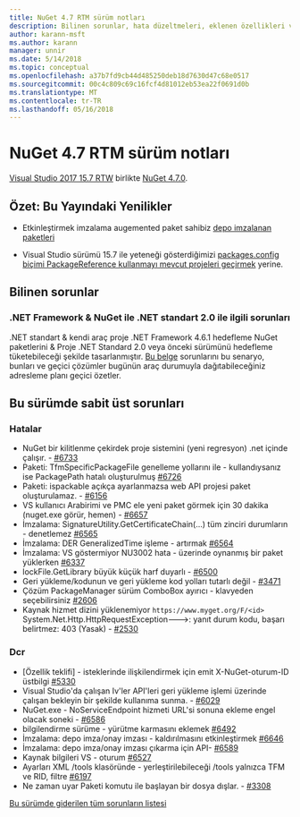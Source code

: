 ```yaml
---
title: NuGet 4.7 RTM sürüm notları
description: Bilinen sorunlar, hata düzeltmeleri, eklenen özellikleri ve dcr NuGet 4.7.0 dahil etmek için sürüm notları.
author: karann-msft
ms.author: karann
manager: unnir
ms.date: 5/14/2018
ms.topic: conceptual
ms.openlocfilehash: a37b7fd9cb44d485250deb18d7630d47c68e0517
ms.sourcegitcommit: 00c4c809c69c16fcf4d81012eb53ea22f0691d0b
ms.translationtype: MT
ms.contentlocale: tr-TR
ms.lasthandoff: 05/16/2018
---
```

# <a name="nuget-47-rtm-release-notes"></a>NuGet 4.7 RTM sürüm notları

[Visual Studio 2017 15.7 RTW](https://www.visualstudio.com/news/releasenotes/vs2017-relnotes) birlikte [NuGet 4.7.0](https://dist.nuget.org/win-x86-commandline/v4.7.0/nuget.exe).

## <a name="summary-whats-new-in-this-release"></a>Özet: Bu Yayındaki Yenilikler

* Etkinleştirmek imzalama augemented paket sahibiz [depo imzalanan paketleri](https://github.com/NuGet/Home/wiki/Repository-Signatures)

* Visual Studio sürümü 15.7 ile yeteneği gösterdiğimizi [packages.config biçimi PackageReference kullanmayı mevcut projeleri geçirmek](https://docs.microsoft.com/en-us/nuget/reference/migrate-packages-config-to-package-reference) yerine.

## <a name="known-issues"></a>Bilinen sorunlar

### <a name="issues-with-net-standard-20-with-net-framework--nuget"></a>.NET Framework & NuGet ile .NET standart 2.0 ile ilgili sorunları

.NET standart & kendi araç proje .NET Framework 4.6.1 hedefleme NuGet paketlerini & Proje .NET Standard 2.0 veya önceki sürümünü hedefleme tüketebileceği şekilde tasarlanmıştır. [Bu belge](https://github.com/dotnet/standard/issues/481) sorunlarını bu senaryo, bunları ve geçici çözümler bugünün araç durumuyla dağıtabileceğiniz adresleme planı geçici özetler.

## <a name="top-issues-fixed-in-this-release"></a>Bu sürümde sabit üst sorunları

### <a name="bugs"></a>Hatalar

* NuGet bir kilitlenme çekirdek proje sistemini (yeni regresyon) .net içinde çalışır. - [#6733](https://github.com/NuGet/Home/issues/6733)
* Paketi: TfmSpecificPackageFile genelleme yollarını ile - kullandıysanız ise PackagePath hatalı oluşturulmuş [#6726](https://github.com/NuGet/Home/issues/6726)
* Paketi: ispackable açıkça ayarlanmazsa web API projesi paket oluşturulamaz. - [#6156](https://github.com/NuGet/Home/issues/6156)
* VS kullanıcı Arabirimi ve PMC ele yeni paket görmek için 30 dakika (nuget.exe görür, hemen) - [#6657](https://github.com/NuGet/Home/issues/6657)
* İmzalama: SignatureUtility.GetCertificateChain(...) tüm zinciri durumların - denetlemez [#6565](https://github.com/NuGet/Home/issues/6565)
* İmzalama: DER GeneralizedTime işleme - artırmak [#6564](https://github.com/NuGet/Home/issues/6564)
* İmzalama: VS göstermiyor NU3002 hata - üzerinde oynanmış bir paket yüklerken [#6337](https://github.com/NuGet/Home/issues/6337)
* lockFile.GetLibrary büyük küçük harf duyarlı - [#6500](https://github.com/NuGet/Home/issues/6500)
* Geri yükleme/kodunun ve geri yükleme kod yolları tutarlı değil - [#3471](https://github.com/NuGet/Home/issues/3471)
* Çözüm PackageManager sürüm ComboBox ayırıcı - klavyeden seçebilirsiniz [#2606](https://github.com/NuGet/Home/issues/2606)
* Kaynak hizmet dizini yüklenemiyor `https://www.myget.org/F/<id>` System.Net.Http.HttpRequestException--->: yanıt durum kodu, başarı belirtmez: 403 (Yasak) - [#2530](https://github.com/NuGet/Home/issues/2530)

### <a name="dcrs"></a>Dcr

* [Özellik teklifi] - isteklerinde ilişkilendirmek için emit X-NuGet-oturum-ID üstbilgi [#5330](https://github.com/NuGet/Home/issues/5330)
* Visual Studio'da çalışan Iv'ler API'leri geri yükleme işlemi üzerinde çalışan bekleyin bir şekilde kullanıma sunma. - [#6029](https://github.com/NuGet/Home/issues/6029)
* NuGet.exe - NoServiceEndpoint hizmeti URL'si sonuna ekleme engel olacak soneki - [#6586](https://github.com/NuGet/Home/issues/6586)
* bilgilendirme sürüme - yürütme karmasını eklemek [#6492](https://github.com/NuGet/Home/issues/6492)
* İmzalama: depo imza/onay imzası - kaldırılmasını etkinleştirmek [#6646](https://github.com/NuGet/Home/issues/6646)
* İmzalama: depo imza/onay imzası çıkarma için API- [#6589](https://github.com/NuGet/Home/issues/6589)
* Kaynak bilgileri VS - oturum [#6527](https://github.com/NuGet/Home/issues/6527)
* Ayarları XML /tools klasöründe - yerleştirilebileceği /tools yalnızca TFM ve RID, filtre [#6197](https://github.com/NuGet/Home/issues/6197)
* Ne zaman uyar Paketi komutu ile başlayan bir dosya dışlar.  - [#3308](https://github.com/NuGet/Home/issues/3308)

[Bu sürümde giderilen tüm sorunların listesi](https://github.com/NuGet/Home/issues?q=is%3Aissue+is%3Aclosed+milestone%3A%224.7")
